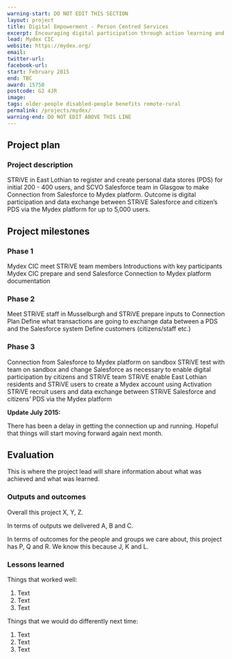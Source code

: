 ```yaml
---
warning-start: DO NOT EDIT THIS SECTION
layout: project
title: Digital Empowerment - Person Centred Services
excerpt: Encouraging digital participation through action learning and knowledge exchange
lead: Mydex CIC
website: https://mydex.org/
email: 
twitter-url: 
facebook-url: 
start: February 2015
end: TBC
award: 15750
postcode: G2 4JR
image:
tags: older-people disabled-people benefits remote-rural
permalink: /projects/mydex/
warning-end: DO NOT EDIT ABOVE THIS LINE
---
```


## Project plan

### Project description

STRiVE in East Lothian to register and create personal data stores (PDS) for initial 200 - 400 users, and SCVO Salesforce team in Glasgow to make Connection from Salesforce to Mydex platform. Outcome is digital participation and data exchange between STRiVE Salesforce and citizen’s PDS via the Mydex platform for up to 5,000 users.


## Project milestones

### Phase 1

Mydex CIC meet STRiVE team members
Introductions with key participants
Mydex CIC prepare and send Salesforce Connection to Mydex platform documentation

### Phase 2

Meet STRiVE staff in Musselburgh and STRiVE prepare inputs to Connection Plan
Define what transactions are going to exchange data between a PDS and the Salesforce system
Define customers (citizens/staff etc.)

### Phase 3

Connection from Salesforce to Mydex platform on sandbox
STRiVE test with team on sandbox and change Salesforce as necessary to enable digital participation by citizens and STRiVE team
STRiVE enable East Lothian residents and STRiVE users to create a Mydex account using Activation
STRiVE recruit users and data exchange between STRiVE Salesforce and citizens’ PDS via the Mydex platform

**Update July 2015:**

There has been a delay in getting the connection up and running. Hopeful that things will start moving forward again next month. 

## Evaluation

This is where the project lead will share information about what was achieved and what was learned.

### Outputs and outcomes

Overall this project X, Y, Z.

In terms of outputs we delivered A, B and C.

In terms of outcomes for the people and groups we care about, this project has P, Q and R. We know this because J, K and L.

### Lessons learned

Things that worked well:

1. Text
2. Text
3. Text

Things that we would do differently next time:

1. Text
2. Text
3. Text
